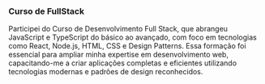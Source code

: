 ### Curso de FullStack


Participei do Curso de Desenvolvimento Full Stack, que abrangeu JavaScript e TypeScript do básico ao avançado, com foco em tecnologias como React, Node.js, HTML, CSS e Design Patterns. Essa formação foi essencial para ampliar minha expertise em desenvolvimento web, capacitando-me a criar aplicações completas e eficientes utilizando tecnologias modernas e padrões de design reconhecidos.
